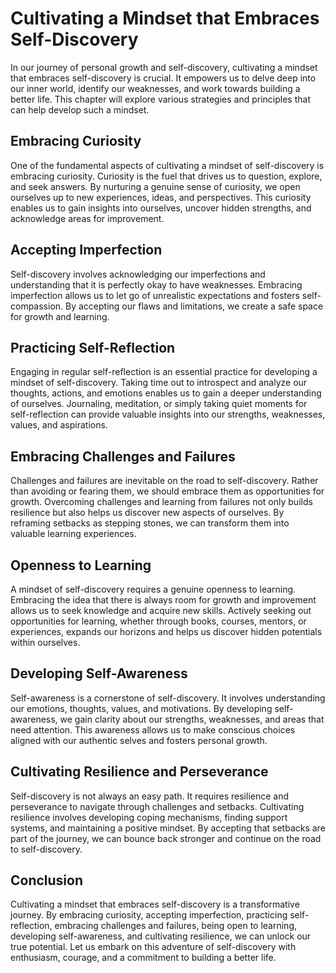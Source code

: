 Cultivating a Mindset that Embraces Self-Discovery
=============================================================

In our journey of personal growth and self-discovery, cultivating a mindset that embraces self-discovery is crucial. It empowers us to delve deep into our inner world, identify our weaknesses, and work towards building a better life. This chapter will explore various strategies and principles that can help develop such a mindset.

Embracing Curiosity
-------------------

One of the fundamental aspects of cultivating a mindset of self-discovery is embracing curiosity. Curiosity is the fuel that drives us to question, explore, and seek answers. By nurturing a genuine sense of curiosity, we open ourselves up to new experiences, ideas, and perspectives. This curiosity enables us to gain insights into ourselves, uncover hidden strengths, and acknowledge areas for improvement.

Accepting Imperfection
----------------------

Self-discovery involves acknowledging our imperfections and understanding that it is perfectly okay to have weaknesses. Embracing imperfection allows us to let go of unrealistic expectations and fosters self-compassion. By accepting our flaws and limitations, we create a safe space for growth and learning.

Practicing Self-Reflection
--------------------------

Engaging in regular self-reflection is an essential practice for developing a mindset of self-discovery. Taking time out to introspect and analyze our thoughts, actions, and emotions enables us to gain a deeper understanding of ourselves. Journaling, meditation, or simply taking quiet moments for self-reflection can provide valuable insights into our strengths, weaknesses, values, and aspirations.

Embracing Challenges and Failures
---------------------------------

Challenges and failures are inevitable on the road to self-discovery. Rather than avoiding or fearing them, we should embrace them as opportunities for growth. Overcoming challenges and learning from failures not only builds resilience but also helps us discover new aspects of ourselves. By reframing setbacks as stepping stones, we can transform them into valuable learning experiences.

Openness to Learning
--------------------

A mindset of self-discovery requires a genuine openness to learning. Embracing the idea that there is always room for growth and improvement allows us to seek knowledge and acquire new skills. Actively seeking out opportunities for learning, whether through books, courses, mentors, or experiences, expands our horizons and helps us discover hidden potentials within ourselves.

Developing Self-Awareness
-------------------------

Self-awareness is a cornerstone of self-discovery. It involves understanding our emotions, thoughts, values, and motivations. By developing self-awareness, we gain clarity about our strengths, weaknesses, and areas that need attention. This awareness allows us to make conscious choices aligned with our authentic selves and fosters personal growth.

Cultivating Resilience and Perseverance
---------------------------------------

Self-discovery is not always an easy path. It requires resilience and perseverance to navigate through challenges and setbacks. Cultivating resilience involves developing coping mechanisms, finding support systems, and maintaining a positive mindset. By accepting that setbacks are part of the journey, we can bounce back stronger and continue on the road to self-discovery.

Conclusion
----------

Cultivating a mindset that embraces self-discovery is a transformative journey. By embracing curiosity, accepting imperfection, practicing self-reflection, embracing challenges and failures, being open to learning, developing self-awareness, and cultivating resilience, we can unlock our true potential. Let us embark on this adventure of self-discovery with enthusiasm, courage, and a commitment to building a better life.
